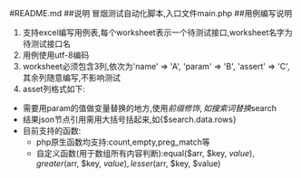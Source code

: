 #README.md
##说明
冒烟测试自动化脚本,入口文件main.php
##用例编写说明
1. 支持excel编写用例表,每个worksheet表示一个待测试接口,worksheet名字为待测试接口名
2. 用例使用utf-8编码
3. worksheet必须包含3列,依次为'name' => 'A', 'param' => 'B', 'assert' => 'C',其余列随意编写,不影响测试
4. asset列格式如下:
  - 需要用param的值做变量替换的地方,使用$前缀修饰,如搜索词替换$search
  - 结果json节点引用需用大括号括起来,如{$search.data.rows}
  - 目前支持的函数:
    - php原生函数均支持:count,empty,preg_match等
    - 自定义函数(用于数组所有内容判断):equal($arr, $key, $value),greater($arr, $key, $value),lesser($arr, $key, $value)